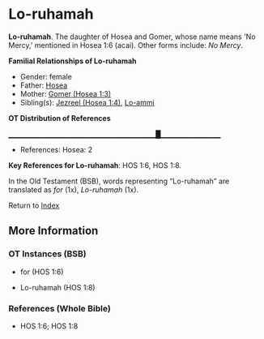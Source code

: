 # Lo-ruhamah
**Lo-ruhamah**. 
The daughter of Hosea and Gomer, whose name means 'No Mercy,' mentioned in Hosea 1:6 (acai). 
Other forms include: 
*No Mercy*. 




**Familial Relationships of Lo-ruhamah**


* Gender: female
* Father: [Hosea](Hosea.md)
* Mother: [Gomer (Hosea 1:3)](Gomer.2.md)
* Sibling(s): [Jezreel (Hosea 1:4)](Jezreel.2.md), [Lo-ammi](Lo-ammi.md)


**OT Distribution of References**

▁▁▁▁▁▁▁▁▁▁▁▁▁▁▁▁▁▁▁▁▁▁▁▁▁▁▁█▁▁▁▁▁▁▁▁▁▁▁
* References: Hosea: 2



**Key References for Lo-ruhamah**: 
HOS 1:6, HOS 1:8. 


In the Old Testament (BSB), words representing “Lo-ruhamah” are translated as 
*for* (1x), *Lo-ruhamah* (1x). 




Return to [Index](00-Index.md)

## More Information

### OT Instances (BSB)

* for (HOS 1:6)

* Lo-ruhamah (HOS 1:8)



### References (Whole Bible)

* HOS 1:6; HOS 1:8



